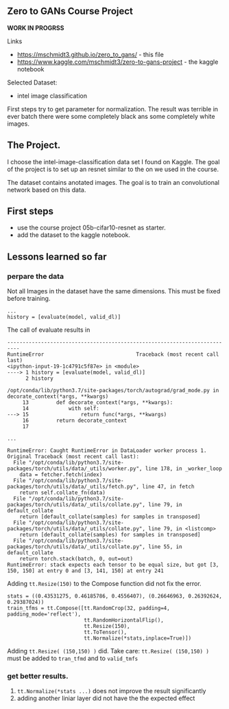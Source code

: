 ## Zero to GANs  Course Project

**WORK IN PROGRSS**

Links
* https://mschmidt3.github.io/zero_to_gans/  - this file
* https://www.kaggle.com/mschmidt3/zero-to-gans-project - the kaggle notebook

Selected Dataset: 
* intel image classification

First steps try to get parameter for normalization.
The result was terrible in ever batch there were some completely black ans some completely white images.

## The Project.

I choose the intel-image-classification data set I found on Kaggle.
The goal of the project is to set up an resnet similar to the on we used in the course.

The dataset contains anotated images. 
The goal is to train an convolutional network based on this data.

## First steps

* use the course project 05b-cifar10-resnet as starter.
* add the dataset to the kaggle notebook.


## Lessons learned so far

### perpare the data

Not all Images in the dataset have the same dimensions. This must be fixed before training.

```
...
history = [evaluate(model, valid_dl)]
```


The call of evaluate results in

```
--------------------------------------------------------------------------
RuntimeError                              Traceback (most recent call last)
<ipython-input-19-1c4791c5f87e> in <module>
----> 1 history = [evaluate(model, valid_dl)]
      2 history

/opt/conda/lib/python3.7/site-packages/torch/autograd/grad_mode.py in decorate_context(*args, **kwargs)
     13         def decorate_context(*args, **kwargs):
     14             with self:
---> 15                 return func(*args, **kwargs)
     16         return decorate_context
     17 

...

RuntimeError: Caught RuntimeError in DataLoader worker process 1.
Original Traceback (most recent call last):
  File "/opt/conda/lib/python3.7/site-packages/torch/utils/data/_utils/worker.py", line 178, in _worker_loop
    data = fetcher.fetch(index)
  File "/opt/conda/lib/python3.7/site-packages/torch/utils/data/_utils/fetch.py", line 47, in fetch
    return self.collate_fn(data)
  File "/opt/conda/lib/python3.7/site-packages/torch/utils/data/_utils/collate.py", line 79, in default_collate
    return [default_collate(samples) for samples in transposed]
  File "/opt/conda/lib/python3.7/site-packages/torch/utils/data/_utils/collate.py", line 79, in <listcomp>
    return [default_collate(samples) for samples in transposed]
  File "/opt/conda/lib/python3.7/site-packages/torch/utils/data/_utils/collate.py", line 55, in default_collate
    return torch.stack(batch, 0, out=out)
RuntimeError: stack expects each tensor to be equal size, but got [3, 150, 150] at entry 0 and [3, 141, 150] at entry 241
```

Adding `tt.Resize(150)` to the Compose function did not fix the error.

```
stats = ((0.43531275, 0.46185786, 0.4556407), (0.26646963, 0.26392624, 0.29387024))
train_tfms = tt.Compose([tt.RandomCrop(32, padding=4, padding_mode='reflect'), 
                         tt.RandomHorizontalFlip(), 
                         tt.Resize(150),
                         tt.ToTensor(), 
                         tt.Normalize(*stats,inplace=True)])
```

Adding `tt.Resize( (150,150) )`  did. 
Take care: `tt.Resize( (150,150) )` must be added to `tran_tfmd` and to `valid_tmfs`


### get better results.

1. `tt.Normalize(*stats ...)` does not improve the result significantly
1. adding another liniar layer did not have the the expected effect
